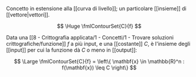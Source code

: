 Concetto in estensione alla [[curva di livello]]; un particolare [[insieme]] di [[vettore|vettori]].

$$
\Huge
\fmlContourSet{C}{f}
$$


Data una [[8 - Crittografia applicata/1 - Concetti/1 - Trovare soluzioni crittografiche/funzione]] $f$ a più input, e una [[costante]] $C$, è l'insieme degli [[input]] per cui la funzione dà $C$ o meno in [[output]]:

$$
\Large
\fmlContourSet{C}{f} = \left\{ 
	\mathbf{x} \in \mathbb{R}^n
	:
	f(\mathbf{x}) \leq C
\right\}
$$
